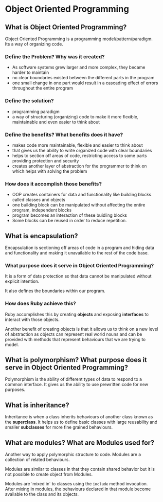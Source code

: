 # Object Oriented Programming

## What is Object Oriented Programming?   

Object Oriented Programming is a programming model/pattern/paradigm. Its a way of organizing code.

### Define the Problem? Why was it created?

- As software systems grew larger and more complex, they became harder to maintain
- no clear boundaries existed between the different parts in the program
- one small change in one part would result in a cascading effect of errors throughout the entire program

### Define the solution?
- programming paradigm
- a way of structuring (organizing) code to make it more flexible, maintainable and even easier to think about

### Define the benefits? What benefits does it have?

- makes code more maintainable, flexible and easier to think about
- that gives us the ability to write organized code with clear boundaries 
- helps to section off areas of code, restricting access to some parts providing protection and security
- creates another layer of abstraction for the programmer to think on which helps with solving the problem

### How does it accomplish those benefits?

- OOP creates containers for data and functionality like building blocks called classes and objects
- one building block can be manipulated without affecting the entire program, independent blocks
- program becomes an interaction of these buidling blocks
- Some blocks can be reused in order to reduce repetition.

## What is encapsulation?  

Encapsulation is sectioning off areas of code in a program and hiding data and functionality and making it unavailable to the rest of the code base.

### What purpose does it serve in Object Oriented Programming?

It is a form of data protection so that data cannot be manipulated without explicit intention.

It also defines the boundaries within our program.

### How does Ruby achieve this?

Ruby accomplishes this by creating **objects** and exposing **interfaces** to interact with those objects.

Another benefit of creating objects is that it allows us to think on a new level of abstraction as objects can represent real world nouns and can be provided with methods that represent behaviours that we are trying to model.

## What is polymorphism? What purpose does it serve in Object Oriented Programming?

Polymorphism is the ability of different types of data to respond to a common interface. It gives us the ability to use prewritten code for new purposes.

## What is inheritance?

Inheritance is when a class inherits behaviours of another class known as the **superclass**. It helps us to define basic classes with large reusability and smaller **subclasses** for more fine grained behaviours.

## What are modules? What are Modules used for?

Another way to apply polymorphic structure to code. Modules are a collection of related behaviours. 

Modules are similar to classes in that they contain shared behavior but it is not possible to create object from Modules. 

Modules are 'mixed in' to classes using the `include` method invocation. After mixing in modules, the behaviours declared in that module become available to the class and its objects.

